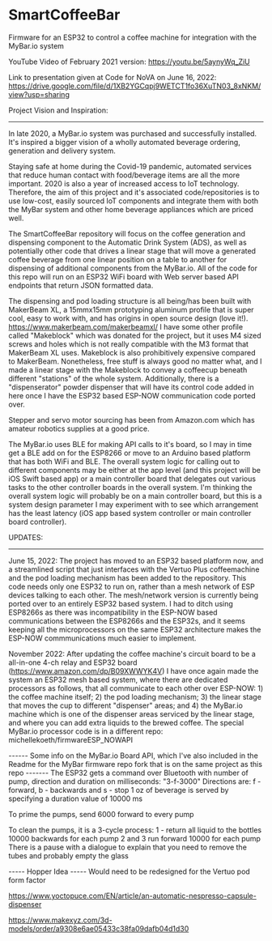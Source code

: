 # SmartCoffeeBar
Firmware for an ESP32 to control a coffee machine for integration with the MyBar.io system

YouTube Video of February 2021 version: https://youtu.be/5aynyWq_ZiU

Link to presentation given at Code for NoVA on June 16, 2022: https://drive.google.com/file/d/1XB2YGCqpj9WETCT1fo36XuTN03_8xNKM/view?usp=sharing

Project Vision and Inspiration:
*******************************
In late 2020, a MyBar.io system was purchased and successfully installed. It's inspired a bigger vision of a wholly automated beverage ordering, generation and delivery system.

Staying safe at home during the Covid-19 pandemic, automated services that reduce human contact with food/beverage items are all the more important. 2020 is also a year of increased access to IoT technology. Therefore, the aim of this project and it's associated code/repositories is to use low-cost, easily sourced IoT components and integrate them with both the MyBar system and other home beverage appliances which are priced well. 

The SmartCoffeeBar repository will focus on the coffee generation and dispensing component to the Automatic Drink System (ADS), as well as potentially other code that drives a linear stage that will move a generated coffee beverage from one linear position on a table to another for dispensing of additional components from the MyBar.io. All of the code for this repo will run on an ESP32 WiFi board with Web server based API endpoints that return JSON formatted data.

The dispensing and pod loading structure is all being/has been built with MakerBeam XL, a 15mmx15mm prototyping aluminum profile that is super cool, easy to work with, and has origins in open source design (love it!). https://www.makerbeam.com/makerbeamxl/ I have some other profile called "Makeblock" which was donated for the project, but it uses M4 sized screws and holes which is not really compatible with the M3 format that MakerBeam XL uses. Makeblock is also prohibitively expensive compared to MakerBeam. Nonetheless, free stuff is always good no matter what, and I made a linear stage with the Makeblock to convey a coffeecup beneath different "stations" of the whole system. Additionally, there is a "dispenserator" powder dispenser that will have its control code added in here once I have the ESP32 based ESP-NOW communication code ported over.

Stepper and servo motor sourcing has been from Amazon.com which has amateur robotics supplies at a good price. 

The MyBar.io uses BLE for making API calls to it's board, so I may in time get a BLE add on for the ESP8266 or move to an Arduino based platform that has both WiFi and BLE. The overall system logic for calling out to different components may be either at the app level (and this project will be iOS Swift based app) or a main controller board that delegates out various tasks to the other controller boards in the overall system. I'm thinking the overall system logic will probably be on a main controller board, but this is a system design parameter I may experiment with to see which arrangement has the least latency (iOS app based system controller or main controller board controller).

UPDATES:
********
June 15, 2022: The project has moved to an ESP32 based platform now, and a streamlined script that just interfaces with the Vertuo Plus coffeemachine and the pod loading mechanism has been added to the repository. This code needs only one ESP32 to run on, rather than a mesh network of ESP devices talking to each other. The mesh/network version is currently being ported over to an entirely ESP32 based system. I had to ditch using ESP8266s as there was incompatibility in the ESP-NOW based communications between the ESP8266s and the ESP32s, and it seems keeping all the microprocessors on the same ESP32 architecture makes the ESP-NOW commmunications much easier to implement.

November 2022: After updating the coffee machine's circuit board to be a all-in-one 4-ch relay and ESP32 board (https://www.amazon.com/dp/B09XWWYK4V) I have once again made the system an ESP32 mesh based system, where there are dedicated processors as follows, that all communicate to each other over ESP-NOW: 1) the coffee machine itself; 2) the pod loading mechanism; 3) the linear stage that moves the cup to different "dispenser" areas; and 4) the MyBar.io machine which is one of the dispenser areas serviced by the linear stage, and where you can add extra liquids to the brewed coffee. The special MyBar.io processor code is in a different repo: michellekoeth/firmwareESP_NOWAPI

------ Some info on the MyBar.io Board API, which I've also included in the Readme for the MyBar firmware repo fork that is on the same project as this repo -------
The ESP32 gets a command over Bluetooth with number of pump, direction and duration on milliseconds: "3-f-3000"
Directions are: f - forward, b - backwards and s -  stop
1 oz of beverage is served by specifying a duration value of 10000 ms

To prime the pumps, send 6000 forward to every pump

To clean the pumps, it is a 3-cycle process:
1 - return all liquid to the bottles 10000 backwards for each pump
2 and 3 run forward 10000 for each pump
There is a pause with a dialogue to explain that you need to remove the tubes and probably empty the glass

----- Hopper Idea -----
Would need to be redesigned for the Vertuo pod form factor

https://www.yoctopuce.com/EN/article/an-automatic-nespresso-capsule-dispenser

https://www.makexyz.com/3d-models/order/a9308e6ae05433c38fa09dafb04d1d30
